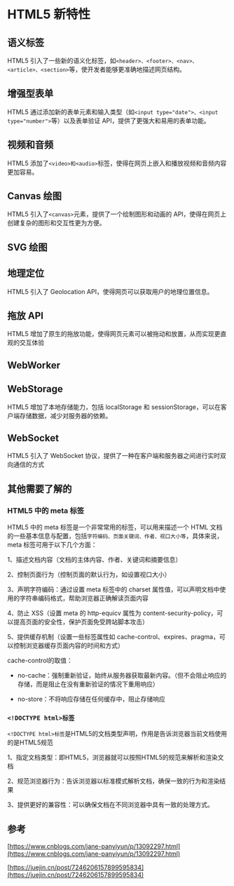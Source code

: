 # HTML5 新特性

## 语义标签

HTML5 引入了一些新的语义化标签，如`<header>、<footer>、<nav>、<article>、<section>`等，使开发者能够更准确地描述网页结构。

## 增强型表单

HTML5 通过添加新的表单元素和输入类型（如`<input type="date">、<input type="number">`等）以及表单验证 API，提供了更强大和易用的表单功能。

## 视频和音频

HTML5 添加了`<video>和<audio>`标签，使得在网页上嵌入和播放视频和音频内容更加容易。

## Canvas 绘图

HTML5 引入了`<canvas>`元素，提供了一个绘制图形和动画的 API，使得在网页上创建复杂的图形和交互性更为方便。

## SVG 绘图

## 地理定位

HTML5 引入了 Geolocation API，使得网页可以获取用户的地理位置信息。

## 拖放 API

HTML5 增加了原生的拖放功能，使得网页元素可以被拖动和放置，从而实现更直观的交互体验

## WebWorker

## WebStorage

HTML5 增加了本地存储能力，包括 localStorage 和 sessionStorage，可以在客户端存储数据，减少对服务器的依赖。

## WebSocket

HTML5 引入了 WebSocket 协议，提供了一种在客户端和服务器之间进行实时双向通信的方式

## 其他需要了解的

### HTML5 中的 meta 标签

HTML5 中的 meta 标签是一个非常常用的标签，可以用来描述一个 HTML 文档的一些基本信息与配置，包括`字符编码、页面关键词、作者、视口大小等`，具体来说，meta 标签可用于以下几个方面：

1、描述文档内容（文档的主体内容、作者、关键词和摘要信息）

2、控制页面行为（控制页面的默认行为，如设置视口大小）

3、声明字符编码：通过设置 meta 标签中的 charset 属性值，可以声明文档中使用的字符串编码格式，帮助浏览器正确解读页面内容

4、防止 XSS（设置 meta 的 http-equicv 属性为 content-security-policy，可以提高页面的安全性，保护页面免受跨站脚本攻击）

5、提供缓存机制（设置一些标签属性如 cache-control、expires、pragma，可以控制浏览器缓存页面内容的时间和方式）

cache-control的取值：

- no-cache：强制重新验证，始终从服务器获取最新内容。（但不会阻止响应的存储，而是阻止在没有重新验证的情况下重用响应）

- no-store：不将响应存储在任何缓存中，阻止存储响应

### `<!DOCTYPE html>标签`

`<!DOCTYPE html>标签`是HTML5的文档类型声明，作用是告诉浏览器当前文档使用的是HTML5规范

1、指定文档类型：即HTML5，浏览器就可以按照HTML5的规范来解析和渲染文档

2、规范浏览器行为：告诉浏览器以标准模式解析文档，确保一致的行为和渲染结果

3、提供更好的兼容性：可以确保文档在不同浏览器中具有一致的处理方式。

## 参考

[https://www.cnblogs.com/jane-panyiyun/p/13092297.html](https://www.cnblogs.com/jane-panyiyun/p/13092297.html)

[https://juejin.cn/post/7246206157899595834](https://juejin.cn/post/7246206157899595834)
